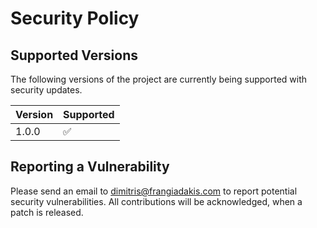 # Security Policy

## Supported Versions

The following versions of the project are
currently being supported with security updates.

| Version | Supported          |
| ------- | ------------------ |
| 1.0.0   | :white_check_mark: |

## Reporting a Vulnerability

Please send an email to [dimitris@frangiadakis.com](mailto:dimitris@frangiadakis.com) to report potential security vulnerabilities.
All contributions will be acknowledged, when a patch is released.